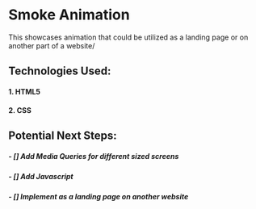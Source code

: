 # **Smoke Animation**

This showcases animation that could be utilized as a landing page or on another part of a website/

<!-- ## Screenshot: -->

<!-- ![Home Page Sceenshot](./Screenshots/homepageScreenshot.png?) -->

<!-- [Home Page Sceenshot](https://imgur.com/nbhFggL) -->


## Technologies Used: 

#### 1. HTML5
#### 2. CSS
<!-- #### 3. JavaScript -->


<!-- ### Click the link to view the website -->
<!-- [Smoke Animation]()  -->


## Potential Next Steps: 

##### - [] Add Media Queries for different sized screens
##### - [] Add Javascript
##### - [] Implement as a landing page on another website


